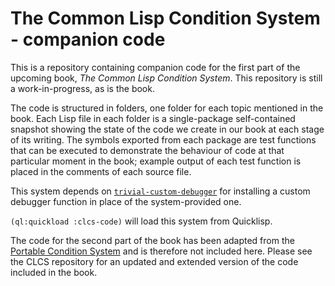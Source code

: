 # The Common Lisp Condition System - companion code

This is a repository containing companion code for the first part of the upcoming book, *The Common Lisp Condition System*. This repository is still a work-in-progress, as is the book.

The code is structured in folders, one folder for each topic mentioned in the book. Each Lisp file in each folder is a single-package self-contained snapshot showing the state of the code we create in our book at each stage of its writing. The symbols exported from each package are test functions that can be executed to demonstrate the behaviour of code at that particular moment in the book; example output of each test function is placed in the comments of each source file.

This system depends on [`trivial-custom-debugger`](https://github.com/phoe/trivial-custom-debugger) for installing a custom debugger function in place of the system-provided one.

`(ql:quickload :clcs-code)` will load this system from Quicklisp.

The code for the second part of the book has been adapted from the [Portable Condition System](https://github.com/phoe/portable-condition-system) and is therefore not included here. Please see the CLCS repository for an updated and extended version of the code included in the book.

